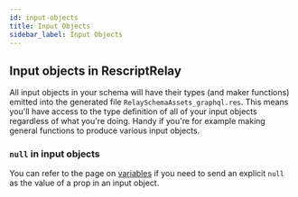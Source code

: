 ```yaml
---
id: input-objects
title: Input Objects
sidebar_label: Input Objects
---
```


## Input objects in RescriptRelay

All input objects in your schema will have their types (and maker functions) emitted into the generated file `RelaySchemaAssets_graphql.res`. This means you'll have access to the type definition of all of your input objects regardless of what you're doing. Handy if you're for example making general functions to produce various input objects.

### `null` in input objects

You can refer to the page on [variables](variables#rescriptrelaynullablevariables) if you need to send an explicit `null` as the value of a prop in an input object.
